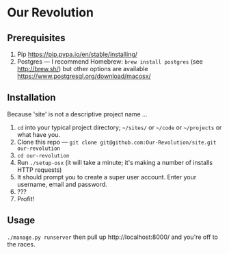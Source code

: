 # Our Revolution

## Prerequisites

1. Pip https://pip.pypa.io/en/stable/installing/
2. Postgres — I recommend Homebrew: `brew install postgres` (see http://brew.sh/) but other options are available https://www.postgresql.org/download/macosx/

## Installation
Because 'site' is not a descriptive project name ...

1. `cd` into your typical project directory; `~/sites/` or `~/code` or `~/projects` or what have you.
2. Clone this repo — `git clone git@github.com:Our-Revolution/site.git our-revolution`
3. `cd our-revolution`
4. Run `./setup-osx` (it will take a minute; it's making a number of installs HTTP requests)
5. It should prompt you to create a super user account. Enter your username, email and password.
6. ???
7. Profit!

## Usage

`./manage.py runserver` then pull up http://localhost:8000/ and you're off to the races.